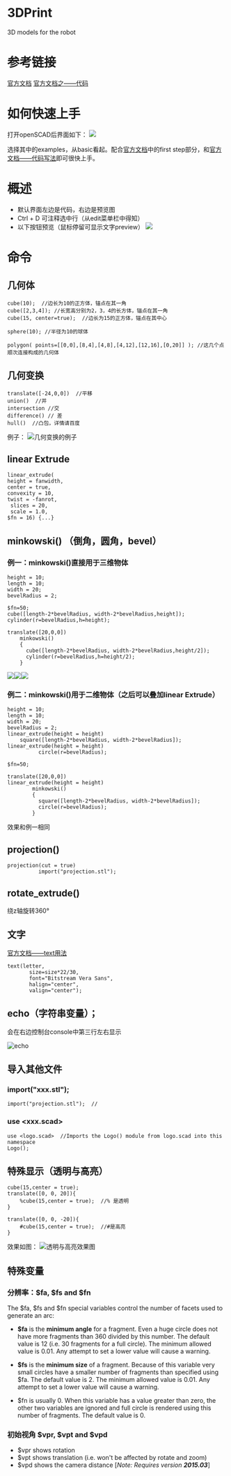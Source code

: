 # 3DPrint
3D models for the robot
# 参考链接
[官方文档](http://www.openscad.org/documentation.html?version=2015.03)
[官方文档之——代码](https://en.wikibooks.org/wiki/OpenSCAD_User_Manual/The_OpenSCAD_Language)
# 如何快速上手
打开openSCAD后界面如下：
![](https://img2018.cnblogs.com/blog/1341972/201812/1341972-20181218154406840-758938810.png)

选择其中的examples，从basic看起。配合[官方文档](http://www.openscad.org/documentation.html?version=2015.03)中的first step部分，和[官方文档——代码写法](https://en.wikibooks.org/wiki/OpenSCAD_User_Manual/The_OpenSCAD_Language)即可很快上手。
# 概述
- 默认界面左边是代码，右边是预览图
- Ctrl + D 可注释选中行（从edit菜单栏中得知）
- 以下按钮预览（鼠标停留可显示文字preview）
![](https://img2018.cnblogs.com/blog/1341972/201812/1341972-20181213144411732-24512483.png)

# 命令
## 几何体
```
cube(10);  //边长为10的正方体，锚点在其一角
cube([2,3,4]); //长宽高分别为2，3，4的长方体，锚点在其一角
cube(15, center=true);  //边长为15的正方体，锚点在其中心

sphere(10); //半径为10的球体

polygon( points=[[0,0],[8,4],[4,8],[4,12],[12,16],[0,20]] ); //这几个点顺次连接构成的几何体
```
## 几何变换
```
translate([-24,0,0])  //平移
union()  //并
intersection //交
difference() // 差
hull()  //凸包，详情请百度
```

例子：
![几何变换的例子](https://img2018.cnblogs.com/blog/1341972/201812/1341972-20181213145216069-1456481909.png)



## linear Extrude
```
linear_extrude(
height = fanwidth, 
center = true, 
convexity = 10, 
twist = -fanrot,
 slices = 20,
 scale = 1.0, 
$fn = 16) {...}
```

## minkowski()  （倒角，圆角，bevel）

### 例一：minkowski()直接用于三维物体
```
height = 10;
length = 10;
width = 20;
bevelRadius = 2;

$fn=50;
cube([length-2*bevelRadius, width-2*bevelRadius,height]);
cylinder(r=bevelRadius,h=height);

translate([20,0,0])
    minkowski()
    {
      cube([length-2*bevelRadius, width-2*bevelRadius,height/2]);
      cylinder(r=bevelRadius,h=height/2);
    }
```
![](https://img2018.cnblogs.com/blog/1341972/201812/1341972-20181218160015199-2101413085.png)![](https://img2018.cnblogs.com/blog/1341972/201812/1341972-20181218160034950-99424690.png)![](https://img2018.cnblogs.com/blog/1341972/201812/1341972-20181218160047839-1272543514.png)





### 例二：minkowski()用于二维物体（之后可以叠加linear Extrude）
```
height = 10;
length = 10;
width = 20;
bevelRadius = 2;
linear_extrude(height = height)
    square([length-2*bevelRadius, width-2*bevelRadius]);
linear_extrude(height = height)
          circle(r=bevelRadius);
          
$fn=50;

translate([20,0,0])
linear_extrude(height = height)
        minkowski()
        {
          square([length-2*bevelRadius, width-2*bevelRadius]);
          circle(r=bevelRadius);
        }
```
效果和例一相同
## projection()
```
projection(cut = true)
          import("projection.stl");

```
## rotate_extrude()
绕z轴旋转360°

## 文字
[官方文档——text用法](https://en.wikibooks.org/wiki/OpenSCAD_User_Manual/The_OpenSCAD_Language#Text)


```
text(letter, 
       size=size*22/30,
       font="Bitstream Vera Sans",
       halign="center",
       valign="center");
```




## echo（字符串变量）；
会在右边控制台console中第三行左右显示

![echo](https://img2018.cnblogs.com/blog/1341972/201812/1341972-20181213153046242-1548123248.png)
## 导入其他文件
### import("xxx.stl");
```
import("projection.stl");  //
```
### use <xxx.scad>
```
use <logo.scad>  //Imports the Logo() module from logo.scad into this namespace
Logo();
```

## 特殊显示（透明与高亮）
```
cube(15,center = true);
translate([0, 0, 20]){
    %cube(15,center = true);  //% 是透明
}
    
translate([0, 0, -20]){
    #cube(15,center = true);  //#是高亮
}
```

效果如图：
![透明与高亮效果图](https://img2018.cnblogs.com/blog/1341972/201812/1341972-20181213161858996-746050106.png)

## 特殊变量
### 分辨率：$fa, $fs and $fn
The $fa, $fs and $fn special variables control the number of facets used to generate an arc:

- **$fa** is the **minimum angle** for a fragment. Even a huge circle does not have more fragments than 360 divided by this number. The default value is 12 (i.e. 30 fragments for a full circle). The minimum allowed value is 0.01. Any attempt to set a lower value will cause a warning.

- **$fs** is the **minimum size** of a fragment. Because of this variable very small circles have a smaller number of fragments than specified using $fa. The default value is 2. The minimum allowed value is 0.01. Any attempt to set a lower value will cause a warning.

- $fn is usually 0. When this variable has a value greater than zero, the other two variables are ignored and full circle is rendered using this number of fragments. The default value is 0.

### 初始视角 $vpr, $vpt and $vpd
-   $vpr shows rotation
-   $vpt shows translation (i.e. won't be affected by rotate and zoom)
-   $vpd shows the camera distance [_Note:  Requires version  **2015.03**_]
